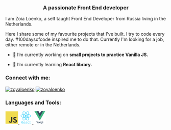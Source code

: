 <h3 align="center">A passionate Front End developer</h3>

<p align="left">I am Zoia Loenko, a self taught Front End Developer from Russia living in the Netherlands.</p>

<p align="left">Here I share some of my favourite projects that I've built. I try to code every day. #100daysofcode inspired me to do that. Currently I'm looking for a job, either remote or in the Netherlands.</p>

- 🔭 I’m currently working on **small projects to practice Vanilla JS.**

- 🌱 I’m currently learning **React library.**

<h3 align="left">Connect with me:</h3>
<p align="left">
<a href="https://linkedin.com/in/zoyaloenko" target="blank"><img align="center" src="https://raw.githubusercontent.com/rahuldkjain/github-profile-readme-generator/master/src/images/icons/Social/linked-in-alt.svg" alt="zoyaloenko" height="30" width="40" /></a>
<a href="https://instagram.com/zoyaloenko" target="blank"><img align="center" src="https://raw.githubusercontent.com/rahuldkjain/github-profile-readme-generator/master/src/images/icons/Social/instagram.svg" alt="zoyaloenko" height="30" width="40" /></a>
</p>

<h3 align="left">Languages and Tools:</h3>
<p align="left"> <a href="https://developer.mozilla.org/en-US/docs/Web/JavaScript" target="_blank" rel="noreferrer"> <img src="https://raw.githubusercontent.com/devicons/devicon/master/icons/javascript/javascript-original.svg" alt="javascript" width="40" height="40"/> </a> <a href="https://reactjs.org/" target="_blank" rel="noreferrer"> <img src="https://raw.githubusercontent.com/devicons/devicon/master/icons/react/react-original-wordmark.svg" alt="react" width="40" height="40"/> </a> <a href="https://vuejs.org/" target="_blank" rel="noreferrer"> <img src="https://raw.githubusercontent.com/devicons/devicon/master/icons/vuejs/vuejs-original-wordmark.svg" alt="vuejs" width="40" height="40"/> </a> </p>
